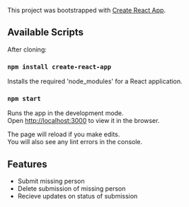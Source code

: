 This project was bootstrapped with [Create React App](https://github.com/facebook/create-react-app).

## Available Scripts

After cloning:

### `npm install create-react-app`

Installs the required 'node_modules' for a React application.

### `npm start`

Runs the app in the development mode.<br>
Open [http://localhost:3000](http://localhost:3000) to view it in the browser.

The page will reload if you make edits.<br>
You will also see any lint errors in the console.

## Features
* Submit missing person
* Delete submission of missing person
* Recieve updates on status of submission
